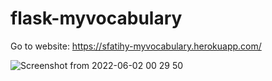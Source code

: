 # flask-myvocabulary


Go to website: https://sfatihy-myvocabulary.herokuapp.com/


![Screenshot from 2022-06-02 00 29 50](https://user-images.githubusercontent.com/59308009/171505445-716fba5b-cf99-4dd8-ac49-534b267a9aa0.png)
